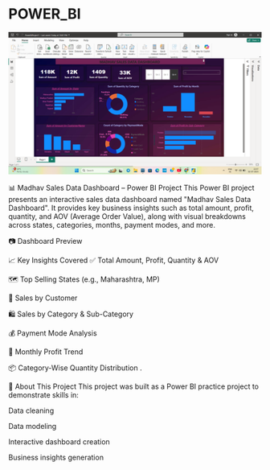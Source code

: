 # POWER_BI
![Dashboard Preview](dashboard_preview.png.png)


📊 Madhav Sales Data Dashboard – Power BI Project
This Power BI project presents an interactive sales data dashboard named "Madhav Sales Data Dashboard". It provides key business insights such as total amount, profit, quantity, and AOV (Average Order Value), along with visual breakdowns across states, categories, months, payment modes, and more.

📷 Dashboard Preview

📈 Key Insights Covered
✅ Total Amount, Profit, Quantity & AOV

🗺️ Top Selling States (e.g., Maharashtra, MP)

🧾 Sales by Customer

🛍️ Sales by Category & Sub-Category

💰 Payment Mode Analysis

📅 Monthly Profit Trend

📦 Category-Wise Quantity Distribution
.

📌 About This Project
This project was built as a Power BI practice project to demonstrate skills in:

Data cleaning

Data modeling

Interactive dashboard creation

Business insights generation


